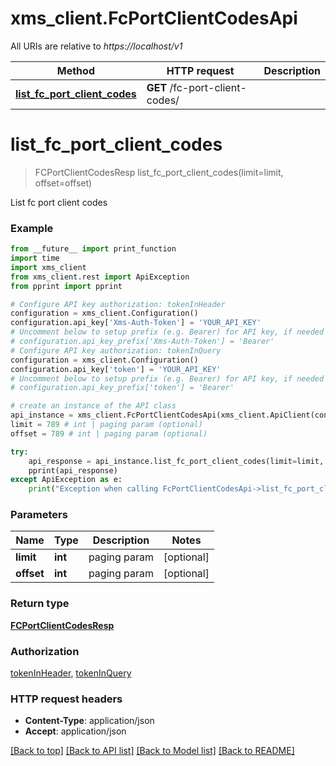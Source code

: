 # xms_client.FcPortClientCodesApi

All URIs are relative to *https://localhost/v1*

Method | HTTP request | Description
------------- | ------------- | -------------
[**list_fc_port_client_codes**](FcPortClientCodesApi.md#list_fc_port_client_codes) | **GET** /fc-port-client-codes/ | 


# **list_fc_port_client_codes**
> FCPortClientCodesResp list_fc_port_client_codes(limit=limit, offset=offset)



List fc port client codes

### Example
```python
from __future__ import print_function
import time
import xms_client
from xms_client.rest import ApiException
from pprint import pprint

# Configure API key authorization: tokenInHeader
configuration = xms_client.Configuration()
configuration.api_key['Xms-Auth-Token'] = 'YOUR_API_KEY'
# Uncomment below to setup prefix (e.g. Bearer) for API key, if needed
# configuration.api_key_prefix['Xms-Auth-Token'] = 'Bearer'
# Configure API key authorization: tokenInQuery
configuration = xms_client.Configuration()
configuration.api_key['token'] = 'YOUR_API_KEY'
# Uncomment below to setup prefix (e.g. Bearer) for API key, if needed
# configuration.api_key_prefix['token'] = 'Bearer'

# create an instance of the API class
api_instance = xms_client.FcPortClientCodesApi(xms_client.ApiClient(configuration))
limit = 789 # int | paging param (optional)
offset = 789 # int | paging param (optional)

try:
    api_response = api_instance.list_fc_port_client_codes(limit=limit, offset=offset)
    pprint(api_response)
except ApiException as e:
    print("Exception when calling FcPortClientCodesApi->list_fc_port_client_codes: %s\n" % e)
```

### Parameters

Name | Type | Description  | Notes
------------- | ------------- | ------------- | -------------
 **limit** | **int**| paging param | [optional] 
 **offset** | **int**| paging param | [optional] 

### Return type

[**FCPortClientCodesResp**](FCPortClientCodesResp.md)

### Authorization

[tokenInHeader](../README.md#tokenInHeader), [tokenInQuery](../README.md#tokenInQuery)

### HTTP request headers

 - **Content-Type**: application/json
 - **Accept**: application/json

[[Back to top]](#) [[Back to API list]](../README.md#documentation-for-api-endpoints) [[Back to Model list]](../README.md#documentation-for-models) [[Back to README]](../README.md)

